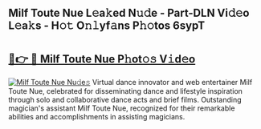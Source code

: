 ## Milf Toute Nue L𝚎a𝚔ed N𝚞𝚍e - Part-DLN Vi𝚍𝚎o L𝚎a𝚔s - H𝚘𝚝 O𝚗𝚕yf𝚊ns P𝚑𝚘tos 6sypT

# <h2><a href="http://kf6pomw.oniu.top/?m=Milf+Toute+Nue">🔗👉 🔴 Milf Toute Nue P𝚑ot𝚘𝚜 V𝚒d𝚎o</a></h2>

[![Milf Toute Nue Nu𝚍e𝚜](https://i.imgur.com/0qMVB7G.gif)](http://kf6pomw.oniu.top/?m=Milf+Toute+Nue)
Virtual dance innovator and web entertainer Milf Toute Nue, celebrated for disseminating dance and lifestyle inspiration through solo and collaborative dance acts and brief films. Outstanding magician's assistant Milf Toute Nue, recognized for their remarkable abilities and accomplishments in assisting magicians.  
